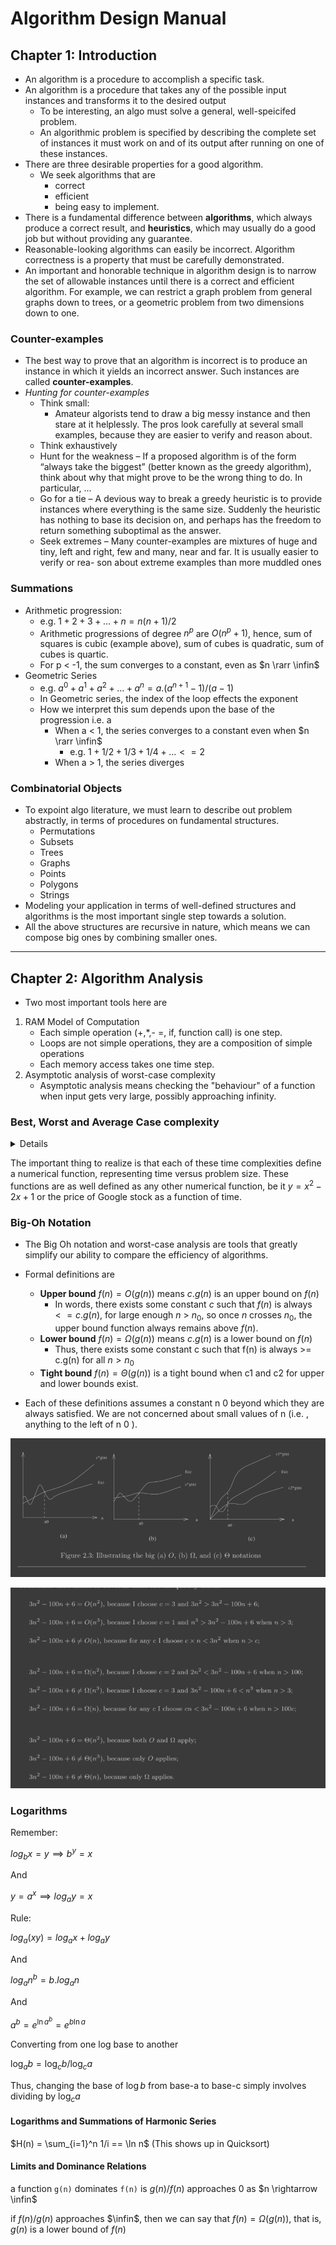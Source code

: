 # Algorithm Design Manual

## Chapter 1: Introduction

- An algorithm is a procedure to accomplish a specific task.
- An algorithm is a procedure that takes any of the possible input instances
  and transforms it to the desired output
  - To be interesting, an algo must solve a general, well-speicifed problem.
  - An algorithmic problem is specified by describing the complete set of instances it must
    work on and of its output after running on one of these instances.
- There are three desirable properties for a good algorithm.
  - We seek algorithms that are
    - correct
    - efficient
    - being easy to implement.
- There is a fundamental difference between **algorithms**, which always produce a correct result, and **heuristics**, which may usually do a good job but without providing any guarantee.
- Reasonable-looking algorithms can easily be incorrect. Algorithm correctness is a property that must be carefully demonstrated.
- An important and honorable technique in algorithm design is to narrow the set of allowable instances until there is a correct and efficient algorithm. For example, we can restrict a graph problem from general graphs down to trees, or a geometric problem from two dimensions down to one.

### Counter-examples

- The best way to prove that an algorithm is incorrect is to produce an instance in
  which it yields an incorrect answer. Such instances are called **counter-examples**.
- _Hunting for counter-examples_
  - Think small:
    - Amateur algorists tend to draw a big messy instance and then stare at it helplessly. The pros look carefully at several small examples, because they are easier to verify and reason about.
  - Think exhaustively
  - Hunt for the weakness – If a proposed algorithm is of the form “always take the biggest” (better known as the greedy algorithm), think about why that might prove to be the wrong thing to do. In particular, ...
  - Go for a tie – A devious way to break a greedy heuristic is to provide instances
    where everything is the same size. Suddenly the heuristic has nothing to base
    its decision on, and perhaps has the freedom to return something suboptimal
    as the answer.
  - Seek extremes – Many counter-examples are mixtures of huge and tiny, left
    and right, few and many, near and far. It is usually easier to verify or rea-
    son about extreme examples than more muddled ones

### Summations

- Arithmetic progression:
  - e.g. $1 + 2 + 3 + ... + n = n (n + 1) / 2$
  - Arithmetic progressions of degree $n^p$ are $O(n^p+1)$, hence, sum of squares is cubic (example above), sum of cubes is quadratic, sum of cubes is quartic.
  - For p < -1, the sum converges to a constant, even as $n \rarr \infin$
- Geometric Series
  - e.g. $a^0 + a^1 + a^2 + ... + a^n = a.(a ^{n+1} - 1)/(a-1)$
  - In Geometric series, the index of the loop effects the exponent
  - How we interpret this sum depends upon the base of the progression i.e. a
    - When a < 1, the series converges to a constant even when $n \rarr \infin$
      - e.g. $1+ 1/2 + 1/3 + 1/4 + ... <= 2$
    - When a > 1, the series diverges

### Combinatorial Objects

- To expoint algo literature, we must learn to describe out problem abstractly, in terms of procedures on fundamental structures.
  - Permutations
  - Subsets
  - Trees
  - Graphs
  - Points
  - Polygons
  - Strings
- Modeling your application in terms of well-defined structures and algorithms is the most important single step towards a solution.
- All the above structures are recursive in nature, which means we can compose big ones by combining smaller ones.

---

## Chapter 2: Algorithm Analysis

- Two most important tools here are

1. RAM Model of Computation
   - Each simple operation (+,\*,- =, if, function call) is one step.
   - Loops are not simple operations, they are a composition of simple operations
   - Each memory access takes one time step.
2. Asymptotic analysis of worst-case complexity
   - Asymptotic analysis means checking the "behaviour" of a function when input gets very large, possibly approaching infinity.

### Best, Worst and Average Case complexity

<details>

![Best, worst, average case](../images/best-worst.PNG)

</details>

The important thing to realize is that each of these time complexities define a
numerical function, representing time versus problem size. These functions are as
well defined as any other numerical function, be it $y = x^2 − 2x + 1$ or the price
of Google stock as a function of time.

### Big-Oh Notation

- The Big Oh notation and worst-case analysis are tools that greatly simplify our ability to compare the efficiency of algorithms.

- Formal definitions are

  - **Upper bound** $f(n) = O(g(n))$ means $c . g(n)$ is an upper bound on $f(n)$
    - In words, there exists some constant $c$ such that $f(n)$ is always $<=c.g(n)$, for large enough $n$ > $n_0$, so once $n$ crosses $n_0$, the upper bound function always remains above $f(n)$.
  - **Lower bound** $f(n) = \Omega (g(n))$ means $c.g(n)$ is a lower bound on $f(n)$
    - Thus, there exists some constant c such that f(n) is always >= c.g(n) for all $n > n_0$
  - **Tight bound** $f(n) = \Theta (g(n))$ is a tight bound when c1 and c2 for upper and lower bounds exist.

- Each of these definitions assumes a constant n 0 beyond which they are always satisfied. We are not concerned
  about small values of n (i.e. , anything to the left of n 0 ).

![Upper lower bounds](../images/upper-lower.PNG)

![Examples](../images/upper-lower-examples.PNG)

### Logarithms

Remember:

$log_b x = y \implies b^y = x$

And

$y = a^x \implies log_a y = x$

Rule:

$log_a(xy) = log_a x + log_a y$

And

$log_a n^b = b . log_a n$

And

$a^b = e^{\ln a^{b}} = e ^ {b \ln a}$

Converting from one log base to another

$\log_a b = \log_c{b} / \log_c{a}$

Thus, changing the base of $\log b$ from base-a to base-c simply involves dividing by
$\log_c a$

#### Logarithms and Summations of Harmonic Series

$H(n) = \sum_{i=1}^n 1/i == \ln n$ (This shows up in Quicksort)

#### Limits and Dominance Relations

a function `g(n)` dominates `f(n)` is $g(n)/f(n)$ approaches 0 as $n \rightarrow \infin$

if $f(n)/g(n)$ approaches $\infin$, then we can say that $f(n)=\Omega(g(n))$, that is, $g(n)$ is a lower bound of $f(n)$
